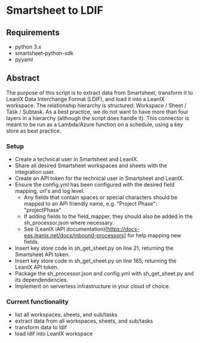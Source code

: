 # Smartsheet to LDIF

## Requirements
- python 3.x  
- smartsheet-python-sdk
- pyyaml

## Abstract
The purpose of this script is to extract data from Smartsheet, transform it to LeanIX Data Interchange Format (LDIF), and load it into a LeanIX workspace.  The relationship hierarchy is structured: Workspace / Sheet / Task / Subtask.  As a best practice, we do not want to have more than four layers in a hierarchy (although the script does handle it).  This connector is meant to be run as a Lambda/Azure function on a schedule, using a key store as best practice.  

### Setup
- Create a technical user in Smartsheet and LeanIX. 
- Share all desired Smartsheet workspaces and sheets with the integration user.
- Create an API token for the technical user in Smartsheet and LeanIX.  
- Ensure the config.yml has been configured with the desired field mapping, url's and log level. 
  - Any fields that contain spaces or special characters should be mapped to an API friendly name, e.g. "Project Phase": "projectPhase"
  - If adding fields to the field_mapper, they should also be added in the sh_processor.json where necessary.
  - See (LeanIX iAPI documentation)[https://docs-eas.leanix.net/docs/inbound-processors] for help mapping new fields.      
- Insert key store code in sh_get_sheet.py on line 21, returning the Smartsheet API token.
- Insert key store code in sh_get_sheet.py on line 165, returning the LeanIX API token.
- Package the sh_processor.json and config.yml with sh_get_sheet.py and its dependendencies.  
- Implement on serverless infrastructure in your cloud of choice.

### Current functionality
- list all workspaces, sheets, and sub/tasks
- extract data from all workspaces, sheets, and sub/tasks
- transform data to ldif
- load ldif into LeanIX workspace
